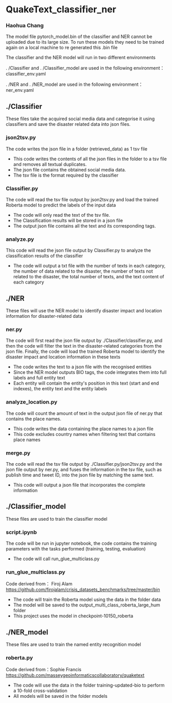 # QuakeText_classifier_ner
### Haohua Chang
The model file pytorch_model.bin of the classifier and NER cannot be uploaded due to its large size. To run these models they need to be trained again on a local machine to re generated this .bin file 

The classifier and the NER model will run in two different environments 

. /Classifier and . /Classifier_model are used in the following environment：classifier_env.yaml 

. /NER and . /NER_model are used in the following environment：ner_env.yaml
## ./Classifier
These files take the acquired social media data and categorise it using classifiers and save the disaster related data into json files.
### json2tsv.py
The code writes the json file in a folder (retrieved_data) as 1 tsv file
- This code writes the contents of all the json files in the folder to a tsv file and removes all textual duplicates.
- The json file contains the obtained social media data.
- The tsv file is the format required by the classifier
### Classifier.py
The code will read the tsv file output by json2tsv.py and load the trained Roberta model to predict the labels of the input data
- The code will only read the text of the tsv file.
- The Classification results will be stored in a json file
- The output json file contains all the text and its corresponding tags.
### analyze.py
This code will read the json file output by Classifier.py to analyze the classification results of the classifier
- The code will output a txt file with the number of texts in each category, the number of data related to the disaster, the number of texts not related to the disaster, the total number of texts, and the text content of each category
## ./NER
These files will use the NER model to identify disaster impact and location information for disaster-related data
### ner.py
The code will first read the json file output by ./Classifier/classifier.py, and then the code will filter the text in the disaster-related categories from the json file. Finally, the code will load the trained Roberta model to identify the disaster impact and location information in these texts
- The code writes the text to a json file with the recognised entities
- Since the NER model outputs BIO tags, the code integrates them into full labels and full entity text
- Each entity will contain the entity's position in this text (start and end indexes), the entity text and the entity labels
### analyze_location.py
The code will count the amount of text in the output json file of ner.py that contains the place names.
- This code writes the data containing the place names to a json file
- This code excludes country names when filtering text that contains place names
### merge.py
The code will read the tsv file output by ./Classifier.py/json2tsv.py and the json file output by ner.py, and fuses the information in the tsv file, such as publish time and tweet ID, into the json file by matching the same text.  
- This code will output a json file that incorporates the complete information
## ./Classifier_model
These files are used to train the classifier model
### script.ipynb
The code will be run in jupyter notebook, the code contains the training parameters with the tasks performed (training, testing, evaluation)
- The code will call run_glue_multiclass.py
### run_glue_multiclass.py
Code derived from： Firoj Alam https://github.com/firojalam/crisis_datasets_benchmarks/tree/master/bin
- The code will train the Roberta model using the data in the folder data
- The model will be saved to the output_multi_class_roberta_large_hum folder
- This project uses the model in checkpoint-10150_roberta
## ./NER_model
These files are used to train the named entity recognition model
### roberta.py
Code derived from：Sophie Francis https://github.com/masseygeoinformaticscollaboratory/quaketext
- The code will use the data in the folder training-updated-bio to perform a 10-fold cross-validation
- All models will be saved in the folder models



